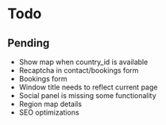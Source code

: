 # Todo

## Pending

- Show map when country_id is available
- Recaptcha in contact/bookings form
- Bookings form
- Window title needs to reflect current page
- Social panel is missing some functionality
- Region map details
- SEO optimizations
